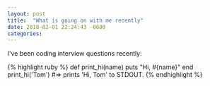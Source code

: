 ```yaml
---
layout: post
title:  "What is going on with me recently"
date: 2018-02-01 22:24:43 -0600
categories:
---
```


I've been coding interview questions recently:

{% highlight ruby %}
def print_hi(name)
  puts "Hi, #{name}"
end
print_hi('Tom')
#=> prints 'Hi, Tom' to STDOUT.
{% endhighlight %}